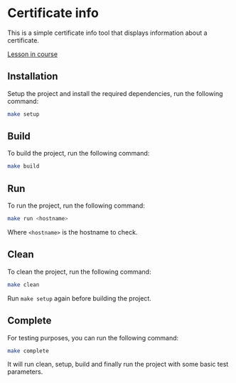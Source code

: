 # Certificate info

This is a simple certificate info tool that displays information about a certificate.

[Lesson in course](https://codedeviate.github.io/aicollection/go-tools-cert-info.html)

## Installation

Setup the project and install the required dependencies, run the following command:

```bash
make setup
```

## Build

To build the project, run the following command:

```bash
make build
```

## Run

To run the project, run the following command:

```bash
make run <hostname>
```

Where `<hostname>` is the hostname to check.

## Clean

To clean the project, run the following command:

```bash
make clean
```

Run `make setup` again before building the project.

## Complete

For testing purposes, you can run the following command:

```bash
make complete
```

It will run clean, setup, build and finally run the project with some basic test parameters.
